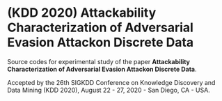 # (KDD 2020) Attackability Characterization of Adversarial Evasion Attackon Discrete Data



Source codes for experimental study of the paper **Attackability Characterization of Adversarial Evasion Attackon Discrete Data**.


Accepted by the 26th SIGKDD Conference on Knowledge Discovery and Data Mining (KDD 2020), August 22 - 27, 2020 - San Diego, CA - USA.

